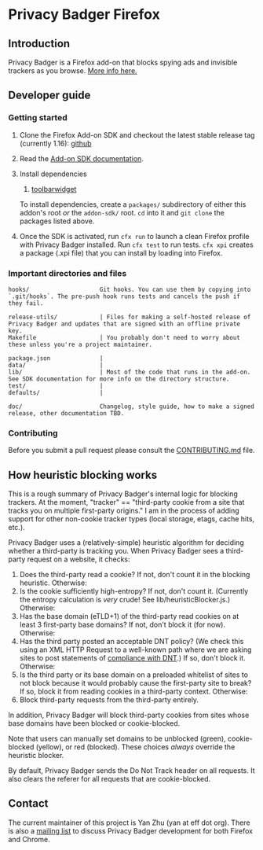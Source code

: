# Privacy Badger Firefox

## Introduction

Privacy Badger is a Firefox add-on that blocks spying ads and invisible trackers as you browse. [More info here.](https://www.eff.org/privacybadger)

## Developer guide

### Getting started

1.  Clone the Firefox Add-on SDK and checkout the latest stable release tag (currently 1.16): [github](https://github.com/mozilla/addon-sdk)
2.  Read the [Add-on SDK documentation](https://developer.mozilla.org/en-US/Add-ons/SDK/Tutorials/Installation).
3.  Install dependencies

    1. [toolbarwidget](https://github.com/Rob--W/toolbarwidget-jplib)

    To install dependencies, create a `packages/` subdirectory of either this
    addon's root *or* the `addon-sdk/` root. `cd` into it and `git clone` the
    packages listed above.
4.  Once the SDK is activated, run `cfx run` to launch a clean Firefox profile with Privacy Badger installed. Run `cfx test` to run tests. `cfx xpi` creates a package (.xpi file) that you can install by loading into Firefox.

### Important directories and files

    hooks/                    Git hooks. You can use them by copying into `.git/hooks`. The pre-push hook runs tests and cancels the push if they fail.

    release-utils/            | Files for making a self-hosted release of Privacy Badger and updates that are signed with an offline private key.
    Makefile                  | You probably don't need to worry about these unless you're a project maintainer.

    package.json              |
    data/                     |
    lib/                      | Most of the code that runs in the add-on. See SDK documentation for more info on the directory structure.
    test/                     |
    defaults/                 |

    doc/                      Changelog, style guide, how to make a signed release, other documentation TBD.

### Contributing

Before you submit a pull request please consult the [CONTRIBUTING.md](./CONTRIBUTING.md) file.

## How heuristic blocking works

This is a rough summary of Privacy Badger's internal logic for blocking trackers. At the moment, "tracker" == "third-party cookie from a site that tracks you on multiple first-party origins." I am in the process of adding support for other non-cookie tracker types (local storage, etags, cache hits, etc.).

Privacy Badger uses a (relatively-simple) heuristic algorithm for deciding whether a third-party is tracking you. When Privacy Badger sees a third-party request on a website, it checks:

1. Does the third-party read a cookie? If not, don't count it in the blocking heuristic. Otherwise:
2. Is the cookie sufficiently high-entropy? If not, don't count it. (Currently the entropy calculation is *very* crude! See lib/heuristicBlocker.js.) Otherwise:
3. Has the base domain (eTLD+1) of the third-party read cookies on at least 3 first-party base domains? If not, don't block it (for now). Otherwise:
4. Has the third party posted an acceptable DNT policy? (We check this using an XML HTTP Request to a well-known path where we are asking sites to post statements of [compliance with DNT](https://www.eff.org/dnt-policy).) If so, don't block it. Otherwise:
5. Is the third party or its base domain on a preloaded whitelist of sites to not block because it would probably cause the first-party site to break? If so, block it from reading cookies in a third-party context. Otherwise:
6. Block third-party requests from the third-party entirely.

In addition, Privacy Badger will block third-party cookies from sites whose base domains have been blocked or cookie-blocked.

Note that users can manually set domains to be unblocked (green), cookie-blocked (yellow), or red (blocked). These choices *always* override the heuristic blocker.

By default, Privacy Badger sends the Do Not Track header on all requests. It also clears the referer for all requests that are cookie-blocked.

## Contact

The current maintainer of this project is Yan Zhu (yan at eff dot org). There is also a [mailing list](https://lists.eff.org/mailman/listinfo/privacybadger) to discuss Privacy Badger development for both Firefox and Chrome.

